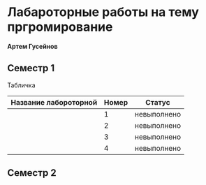 # Лабароторные работы на тему пргромирование 
**Артем Гусейнов**
## Семестр 1 

Табличка

|Название лабороторной|Номер|Статус|
|-|---|--|
|  | 1  | невыполнено  | 
|  | 2  | невыполнено  | 
|  | 3 | невыполнено  | 
|  | 4  | невыполнено  | 

## Семестр 2
 
